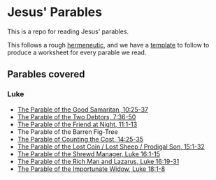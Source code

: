 # Jesus' Parables

This is a repo for reading Jesus' parables.

This follows a rough [hermeneutic](./HERMENEUTIC.md), and we have a
[template](./worksheet_template.md) to follow to produce a worksheet for every parable we
read.

## Parables covered

### Luke

* [The Parable of the Good Samaritan, 10:25-37](./worksheets/luke_10_25-37.md)
* [The Parable of the Two Debtors, 7:36-50](./worksheets/luke_7_36-50.md)
* [The Parable of the Friend at Night, 11:1-13](./worksheets/luke_11_1-13.md)
* The Parable of the Barren Fig-Tree
* [The Parable of Counting the Cost, 14:25-35](./worksheets/luke_14_25-35)
* [The Parable of the Lost Coin / Lost Sheep / Prodigal Son, 15:1-32](./worksheets/luke_15_1-32.md)
* [The Parable of the Shrewd Manager, Luke 16:1-15](./worksheets/luke_16_1-15.md)
* [The Parable of the Rich Man and Lazarus, Luke 16:19-31](./worksheets/luke_16_19-31.md)
* [The Parable of the Importunate Widow, Luke 18:1-8](./worksheets/luke_18_1-8.md)
